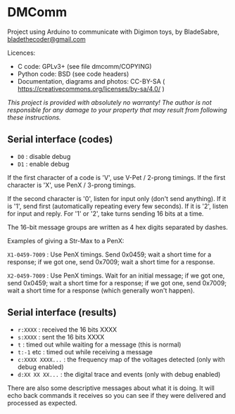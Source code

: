 
# DMComm

Project using Arduino to communicate with Digimon toys, by BladeSabre, bladethecoder@gmail.com

Licences:
* C code: GPLv3+ (see file dmcomm/COPYING)
* Python code: BSD (see code headers)
* Documentation, diagrams and photos: CC-BY-SA ( https://creativecommons.org/licenses/by-sa/4.0/ )

*This project is provided with absolutely no warranty! The author is not responsible for any damage to your property that may result from following these instructions.*

## Serial interface (codes)

* `D0` : disable debug
* `D1` : enable debug

If the first character of a code is 'V', use V-Pet / 2-prong timings. If the first character is 'X', use PenX / 3-prong timings.

If the second character is '0', listen for input only (don't send anything). If it is '1', send first (automatically repeating every few seconds). If it is '2', listen for input and reply. For '1' or '2', take turns sending 16 bits at a time.

The 16-bit message groups are written as 4 hex digits separated by dashes.

Examples of giving a Str-Max to a PenX:

`X1-0459-7009` : Use PenX timings. Send 0x0459; wait a short time for a response; if we got one, send 0x7009; wait a short time for a response.

`X2-0459-7009` : Use PenX timings. Wait for an initial message; if we got one, send 0x0459; wait a short time for a response; if we got one, send 0x7009; wait a short time for a response (which generally won't happen).

## Serial interface (results)

* `r:XXXX` : received the 16 bits XXXX
* `s:XXXX` : sent the 16 bits XXXX
* `t` : timed out while waiting for a message (this is normal)
* `t:-1` etc : timed out while receiving a message
* `c:XXXX XXXX...` : the frequency map of the voltages detected (only with debug enabled)
* `d:XX XX XX...` : the digital trace and events (only with debug enabled)

There are also some descriptive messages about what it is doing. It will echo back commands it receives so you can see if they were delivered and processed as expected.

